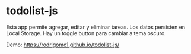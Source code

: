 # todolist-js
Esta app permite agregar, editar y eliminar tareas. 
Los datos persisten en Local Storage.
Hay un toggle button para cambiar a tema oscuro.

Demo: https://rodrigomc1.github.io/todolist-js/
